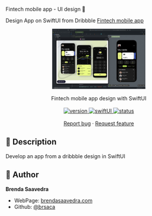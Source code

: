 Fintech mobile app - UI design 👋

Design App on SwiftUI from Dribbble [Fintech mobile app](https://dribbble.com/shots/20954526-Habit-tracker-app)
<p align="center">
<a href="#">
<img src="images/fintechUI.gif" align="center" width=50%> 
</a> 
<br><br>
     Fintech mobile app design with SwiftUI
    <br><br>
  <a href="#">
    <img alt="version" src="https://img.shields.io/badge/Version-v1.0-red.svg" />
  </a>
  <a href="#">
    <img alt="swiftUI" src="https://img.shields.io/badge/SwiftUI-17-blue.svg" />
  </a>
  <a href="#">
    <img alt="status" src="https://img.shields.io/badge/status-done-green.svg" />
  </a>
  <br>
    <br>
    <a href="https://github.com/brsaca/FintechUI/issues/new">Report bug</a>
    ·
    <a href="https://github.com/brsaca/FintechUI/issues/new">Request feature</a>
</p>

## 📝 Description
Develop an app from a dribbble design in SwiftUI

## 👤 Author

**Brenda Saavedra**

- WebPage: [brendasaavedra.com](http://brendasaavedra.com)
- Github: [@brsaca](https://github.com/brsaca/)
